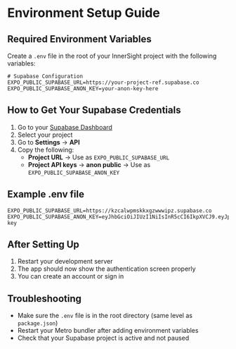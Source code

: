 # Environment Setup Guide

## Required Environment Variables

Create a `.env` file in the root of your InnerSight project with the following variables:

```env
# Supabase Configuration
EXPO_PUBLIC_SUPABASE_URL=https://your-project-ref.supabase.co
EXPO_PUBLIC_SUPABASE_ANON_KEY=your-anon-key-here
```

## How to Get Your Supabase Credentials

1. Go to your [Supabase Dashboard](https://supabase.com/dashboard)
2. Select your project
3. Go to **Settings** → **API**
4. Copy the following:
   - **Project URL** → Use as `EXPO_PUBLIC_SUPABASE_URL`
   - **Project API keys** → **anon public** → Use as `EXPO_PUBLIC_SUPABASE_ANON_KEY`

## Example .env file

```env
EXPO_PUBLIC_SUPABASE_URL=https://kzcalwpmskkxgzwwwipz.supabase.co
EXPO_PUBLIC_SUPABASE_ANON_KEY=eyJhbGciOiJIUzI1NiIsInR5cCI6IkpXVCJ9.eyJpc3MiOiJzdXBhYmFzZSIsInJlZiI6Imt6Y2Fsd3Btc2treGd6d3d3aXB6Iiwicm9sZSI6ImFub24iLCJpYXQiOjE2ODk5NzI4MDAsImV4cCI6MjAwNTU0ODgwMH0.example-key
```

## After Setting Up

1. Restart your development server
2. The app should now show the authentication screen properly
3. You can create an account or sign in

## Troubleshooting

- Make sure the `.env` file is in the root directory (same level as `package.json`)
- Restart your Metro bundler after adding environment variables
- Check that your Supabase project is active and not paused 